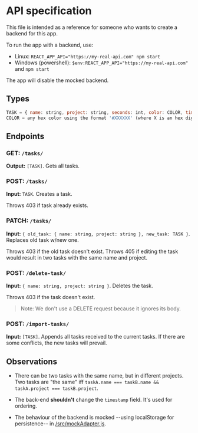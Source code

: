 # API specification

This file is intended as a reference for someone who wants to create a backend for this app.

To run the app with a backend, use:

- Linux: `REACT_APP_API="https://my-real-api.com" npm start`
- Windows (powershell): `$env:REACT_APP_API="https://my-real-api.com"` and `npm start`

The app will disable the mocked backend.

## Types

```js
TASK = { name: string, project: string, seconds: int, color: COLOR, timestamp: int }
COLOR = any hex color using the format '#XXXXXX' (where X is an hex digit)
```

## Endpoints

### GET: `/tasks/`

**Output:** `[TASK]`. Gets all tasks.

### POST: `/tasks/`

**Input:** `TASK`. Creates a task.

Throws 403 if task already exists.

### PATCH: `/tasks/`

**Input:** `{ old_task: { name: string, project: string }, new_task: TASK }`. Replaces old task w/new one.

Throws 403 if the old task doesn't exist.
Throws 405 if editing the task would result in two tasks with the same name and project.

### POST: `/delete-task/`

**Input:** `{ name: string, project: string }`. Deletes the task.

Throws 403 if the task doesn't exist.

> Note: We don't use a DELETE request because it ignores its body.

### POST: `/import-tasks/`

**Input:** `[TASK]`. Appends all tasks received to the current tasks. If there are some conflicts, the new tasks will prevail.

## Observations

- There can be two tasks with the same name, but in different projects. Two tasks are "the same" iff `taskA.name === taskB.name && taskA.project === taskB.project`.

- The back-end **shouldn't** change the `timestamp` field. It's used for ordering.

- The behaviour of the backend is mocked --using localStorage for persistence-- in [/src/mockAdapter.js](src/mockAdapter.js).

